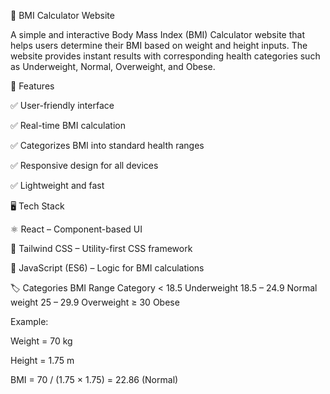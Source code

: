 🧮 BMI Calculator Website

A simple and interactive Body Mass Index (BMI) Calculator website that helps users determine their BMI based on weight and height inputs. The website provides instant results with corresponding health categories such as Underweight, Normal, Overweight, and Obese.

🚀 Features

✅ User-friendly interface

✅ Real-time BMI calculation

✅ Categorizes BMI into standard health ranges

✅ Responsive design for all devices

✅ Lightweight and fast

🖥️ Tech Stack

⚛️ React – Component-based UI

🎨 Tailwind CSS – Utility-first CSS framework

📏 JavaScript (ES6) – Logic for BMI calculations

🏷️ Categories
BMI Range	Category
< 18.5	Underweight
18.5 – 24.9	Normal weight
25 – 29.9	Overweight
≥ 30	Obese

Example:

Weight = 70 kg

Height = 1.75 m

BMI = 70 / (1.75 × 1.75) = 22.86 (Normal)
